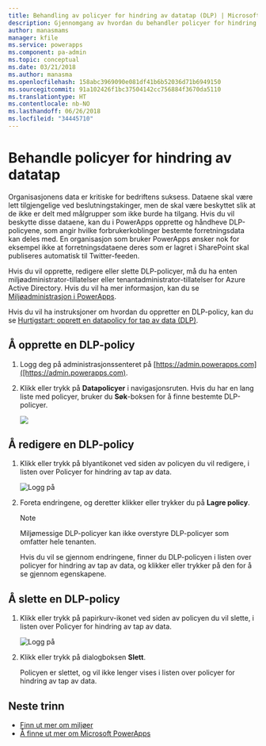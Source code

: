 ```yaml
---
title: Behandling av policyer for hindring av datatap (DLP) | Microsoft Docs
description: Gjennomgang av hvordan du behandler policyer for hindring av datatap for PowerApps.
author: manasmams
manager: kfile
ms.service: powerapps
ms.component: pa-admin
ms.topic: conceptual
ms.date: 03/21/2018
ms.author: manasma
ms.openlocfilehash: 158abc3969090e081df41b6b52036d71b6949150
ms.sourcegitcommit: 91a102426f1bc37504142cc756884f3670da5110
ms.translationtype: HT
ms.contentlocale: nb-NO
ms.lasthandoff: 06/26/2018
ms.locfileid: "34445710"
---
```

# <a name="manage-data-loss-prevention-dlp-policies"></a>Behandle policyer for hindring av datatap
Organisasjonens data er kritiske for bedriftens suksess. Dataene skal være lett tilgjengelige ved beslutningstakinger, men de skal være beskyttet slik at de ikke er delt med målgrupper som ikke burde ha tilgang. Hvis du vil beskytte disse dataene, kan du i PowerApps opprette og håndheve DLP-policyene, som angir hvilke forbrukerkoblinger bestemte forretningsdata kan deles med. En organisasjon som bruker PowerApps ønsker nok for eksempel ikke at forretningsdataene deres som er lagret i SharePoint skal publiseres automatisk til Twitter-feeden.

Hvis du vil opprette, redigere eller slette DLP-policyer, må du ha enten miljøadministrator-tillatelser eller tenantadministrator-tillatelser for Azure Active Directory. Hvis du vil ha mer informasjon, kan du se [Miljøadministrasjon i PowerApps](environments-administration.md).

Hvis du vil ha instruksjoner om hvordan du oppretter en DLP-policy, kan du se [Hurtigstart: opprett en datapolicy for tap av data (DLP)](create-dlp-policy.md).

## <a name="find-a-dlp-policy"></a>Å opprette en DLP-policy
1. Logg deg på administrasjonssenteret på [https://admin.powerapps.com]([https://admin.powerapps.com).
2. Klikk eller trykk på **Datapolicyer** i navigasjonsruten. Hvis du har en lang liste med policyer, bruker du **Søk**-boksen for å finne bestemte DLP-policyer.

    ![](./media/prevent-data-loss/data-policies.png)

## <a name="edit-a-dlp-policy"></a>Å redigere en DLP-policy
1. Klikk eller trykk på blyantikonet ved siden av policyen du vil redigere, i listen over Policyer for hindring av tap av data.

    ![Logg på](./media/prevent-data-loss/3.png)
2. Foreta endringene, og deretter klikker eller trykker du på **Lagre policy**.

    > [!NOTE]
    > Miljømessige DLP-policyer kan ikke overstyre DLP-policyer som omfatter hele tenanten.
    >
    >

    Hvis du vil se gjennom endringene, finner du DLP-policyen i listen over policyer for hindring av tap av data, og klikker eller trykker på den for å se gjennom egenskapene.

## <a name="delete-a-dlp-policy"></a>Å slette en DLP-policy
1. Klikk eller trykk på papirkurv-ikonet ved siden av policyen du vil slette, i listen over Policyer for hindring av tap av data.

    ![Logg på](./media/prevent-data-loss/3-delete.png)
4. Klikk eller trykk på dialogboksen **Slett**.

    Policyen er slettet, og vil ikke lenger vises i listen over policyer for hindring av tap av data.

## <a name="next-steps"></a>Neste trinn
* [Finn ut mer om miljøer](environments-administration.md)
* [Å finne ut mer om Microsoft PowerApps](../maker/canvas-apps/getting-started.md)
